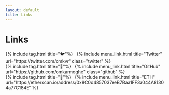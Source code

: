 ```yaml
---
layout: default
title: Links
---
```


# Links

<div class="with-tag">
  {% include tag.html title="🐦"%}
  &nbsp;
  {% include menu_link.html title="Twitter" url="https://twitter.com/omkvr" class="twitter" %}
</div>
<div class="with-tag">
  {% include tag.html title="👾"%}
  &nbsp;
  {% include menu_link.html title="GitHub" url="https://github.com/omkarmoghe" class="github" %}
</div>
<div class="with-tag">
  {% include tag.html title="🦄"%}
  &nbsp;
  {% include menu_link.html title="ETH" url="https://etherscan.io/address/0x8C0d4857037eeB7Baa1FF3a044A81304a77C184E" %}
</div>
